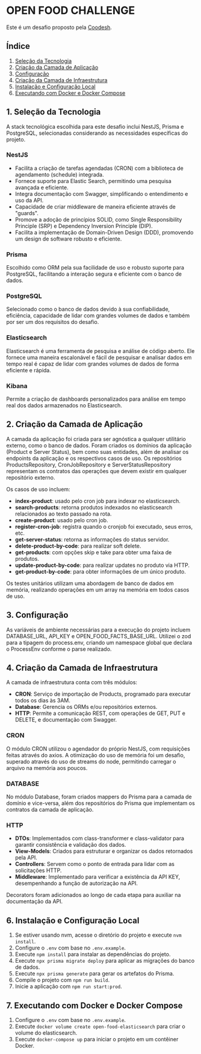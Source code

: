 # OPEN FOOD CHALLENGE

Este é um desafio proposto pela [Coodesh](https://coodesh.com/).

## Índice

1. [Seleção da Tecnologia](#selecao-da-tecnologia)
2. [Criação da Camada de Aplicação](#criacao-da-camada-de-aplicacao)
3. [Configuração](#configuracao)
4. [Criação da Camada de Infraestrutura](#criacao-da-camada-de-infraestrutura)
5. [Instalação e Configuração Local](#instalacao-e-configuracao-local)
6. [Executando com Docker e Docker Compose](#executando-com-docker-e-docker-compose)

<a name="selecao-da-tecnologia"></a>
## 1. Seleção da Tecnologia

A stack tecnológica escolhida para este desafio inclui NestJS, Prisma e PostgreSQL, selecionadas considerando as necessidades específicas do projeto.

### NestJS

- Facilita a criação de tarefas agendadas (CRON) com a biblioteca de agendamento (schedule) integrada.
- Fornece suporte para Elastic Search, permitindo uma pesquisa avançada e eficiente.
- Integra documentação com Swagger, simplificando o entendimento e uso da API.
- Capacidade de criar middleware de maneira eficiente através de "guards".
- Promove a adoção de princípios SOLID, como Single Responsibility Principle (SRP) e Dependency Inversion Principle (DIP).
- Facilita a implementação de Domain-Driven Design (DDD), promovendo um design de software robusto e eficiente.

### Prisma

Escolhido como ORM pela sua facilidade de uso e robusto suporte para PostgreSQL, facilitando a interação segura e eficiente com o banco de dados.

### PostgreSQL

Selecionado como o banco de dados devido à sua confiabilidade, eficiência, capacidade de lidar com grandes volumes de dados e também por ser um dos requisitos do desafio.

### Elasticsearch

Elasticsearch é uma ferramenta de pesquisa e análise de código aberto. Ele fornece uma maneira escalonável e fácil de pesquisar e analisar dados em tempo real é capaz de lidar com grandes volumes de dados de forma eficiente e rápida.

### Kibana

Permite a criação de dashboards personalizados para análise em tempo real dos dados armazenados no Elasticsearch.

<a name="criacao-da-camada-de-aplicacao"></a>
## 2. Criação da Camada de Aplicação

A camada da aplicação foi criada para ser agnóstica a qualquer utilitário externo, como o banco de dados. Foram criados os domínios da aplicação (Product e Server Status), bem como suas entidades, além de analisar os endpoints da aplicação e os respectivos casos de uso. Os repositórios ProductsRepository, CronJobRepository e ServerStatusRepository representam os contratos das operações que devem existir em qualquer repositório externo.

Os casos de uso incluem:

- **index-product**: usado pelo cron job para indexar no elasticsearch.
- **search-products**: retorna produtos indexados no elasticsearch relacionados ao texto passado na rota.
- **create-product**: usado pelo cron job.
- **register-cron-job**: registra quando o cronjob foi executado, seus erros, etc.
- **get-server-status**: retorna as informações do status servidor.
- **delete-product-by-code**: para realizar soft delete.
- **get-products**: com opções skip e take para obter uma faixa de produtos.
- **update-product-by-code**: para realizar updates no produto via HTTP.
- **get-product-by-code**: para obter informações de um único produto.

Os testes unitários utilizam uma abordagem de banco de dados em memória, realizando operações em um array na memória em todos casos de uso.

<a name="configuracao"></a>
## 3. Configuração

As variáveis de ambiente necessárias para a execução do projeto incluem DATABASE_URL, API_KEY e OPEN_FOOD_FACTS_BASE_URL. Utilizei o zod para a tipagem do process.env, criando um namespace global que declara o ProcessEnv conforme o parse realizado.

<a name="criacao-da-camada-de-infraestrutura"></a>
## 4. Criação da Camada de Infraestrutura

A camada de infraestrutura conta com três módulos:

- **CRON**: Serviço de importação de Products, programado para executar todos os dias às 3AM.
- **Database**: Gerencia os ORMs e/ou repositórios externos.
- **HTTP**: Permite a comunicação REST, com operações de GET, PUT e DELETE, e documentação com Swagger.

### CRON

O módulo CRON utilizou o agendador do próprio NestJS, com requisições feitas através do axios. A otimização do uso de memória foi um desafio, superado através do uso de streams do node, permitindo carregar o arquivo na memória aos poucos.

### DATABASE

No módulo Database, foram criados mappers do Prisma para a camada de domínio e vice-versa, além dos repositórios do Prisma que implementam os contratos da camada de aplicação.

### HTTP

- **DTOs**: Implementados com class-transformer e class-validator para garantir consistência e validação dos dados.
- **View-Models**: Criados para estruturar e organizar os dados retornados pela API.
- **Controllers**: Servem como o ponto de entrada para lidar com as solicitações HTTP.
- **Middleware**: Implementado para verificar a existência da API KEY, desempenhando a função de autorização na API.

Decorators foram adicionados ao longo de cada etapa para auxiliar na documentação da API.

<a name="instalacao-e-configuracao-local"></a>
## 6. Instalação e Configuração Local

1. Se estiver usando nvm, acesse o diretório do projeto e execute `nvm install`.
2. Configure o `.env` com base no `.env.example`.
3. Execute `npm install` para instalar as dependências do projeto.
4. Execute `npx prisma migrate deploy` para aplicar as migrações do banco de dados.
5. Execute `npx prisma generate` para gerar os artefatos do Prisma.
6. Compile o projeto com `npm run build`.
7. Inicie a aplicação com `npm run start:prod`.

<a name="executando-com-docker-e-docker-compose"></a>
## 7. Executando com Docker e Docker Compose

1. Configure o `.env` com base no `.env.example`.
2. Execute `docker volume create open-food-elasticsearch` para criar o volume do elasticsearch.
3. Execute `docker-compose up` para iniciar o projeto em um contêiner Docker.
